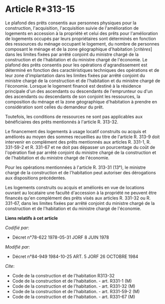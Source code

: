 # Article R*313-15

Le plafond des prêts consentis aux personnes physiques pour la construction, l'acquisition, l'acquisition suivie de
l'amélioration de logements en accession à la propriété et celui des prêts pour l'amélioration de logements occupés par leurs
propriétaires sont déterminés en fonction des ressources du ménage occupant le logement, du nombre de personnes composant le
ménage et de la zone géographique d'habitation [*critères*] dans les limites fixées par arrêté conjoint du ministre chargé de
la construction et de l'habitation et du ministre chargé de l'économie. Le plafond des prêts consentis pour les opérations
d'agrandissement est déterminé en fonction des caractéristiques techniques des opérations et de leur zone d'implantation dans
les limites fixées par arrêté conjoint du ministre chargé de la construction et de l'habitation et du ministre chargé de
l'économie. Lorsque le logement financé est destiné à la résidence principale  d'un des ascendants ou descendants de
l'emprunteur ou d'un des ascendants ou descendants de son conjoint les ressources, la composition du ménage et la zone
géographique d'habitation à prendre en considération sont celles du demandeur du prêt.

Toutefois, les conditions de ressources ne sont pas applicables aux bénéficiaires des prêts mentionnés à l'article R. 313-32.

Le financement des logements à usage locatif construits ou acquis et améliorés au moyen des sommes recueillies au titre de
l'article R. 313-9 doit intervenir en complément des prêts mentionnés aux articles R. 331-1, R. 331-59-2 et R. 331-67 et ne
doit pas dépasser un pourcentage du coût de l'opération fixé par arrêté conjoint du ministre chargé de la construction et de
l'habitation et du ministre chargé de l'économie.

Pour les opérations mentionnées à l'article R. 313-31 (13°), le ministre chargé de la construction et de l'habitation peut
autoriser des dérogations aux dispositions précédentes.

Les logements construits ou acquis et améliorés en vue de locations ouvrant au locataire une faculté d'accession à la
propriété ne peuvent être financés qu'en complément des prêts visés aux articles R. 331-32 ou R. 331-67, dans les limites
fixées par arrêté conjoint du ministre chargé de la construction et de l'habitation et du ministre chargé de l'économie.

**Liens relatifs à cet article**

_Codifié par_:

  - Décret n°78-622 1978-05-31 JORF 8 JUIN 1978

_Modifié par_:

  - Décret n°84-949 1984-10-25 ART. 5 JORF 26 OCTOBRE 1984

_Cite_:

  - Code de la construction et de l'habitation R313-32
  - Code de la construction et de l'habitation. - art. R331-1 (M)
  - Code de la construction et de l'habitation. - art. R331-32 (M)
  - Code de la construction et de l'habitation. - art. R331-59-2 (M)
  - Code de la construction et de l'habitation. - art. R331-67 (M)

